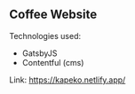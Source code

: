 ## Coffee Website

Technologies used:

- GatsbyJS
- Contentful (cms)

Link: https://kapeko.netlify.app/
